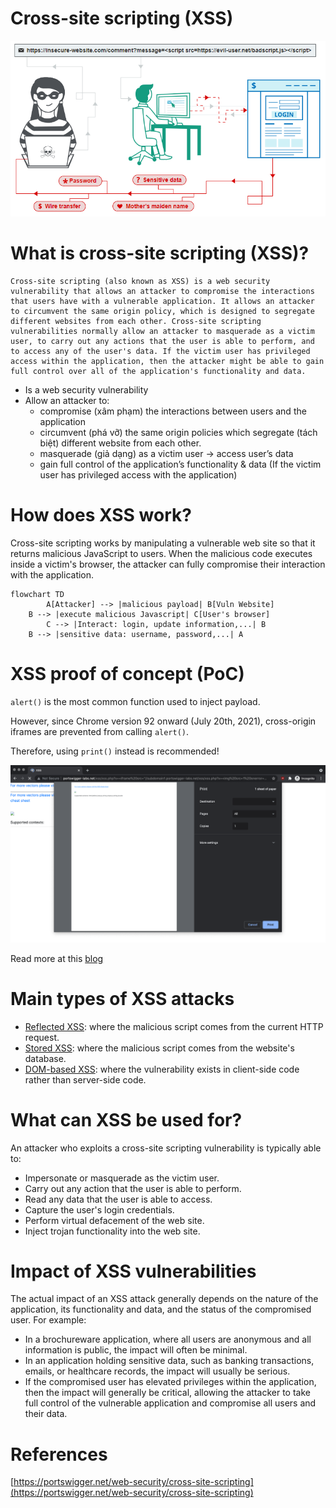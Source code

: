 # Cross-site scripting (XSS)

![Untitled](Cross-site%20scripting%20(XSS)%20images/Untitled.png)

# ****What is cross-site scripting (XSS)?****

```
Cross-site scripting (also known as XSS) is a web security vulnerability that allows an attacker to compromise the interactions that users have with a vulnerable application. It allows an attacker to circumvent the same origin policy, which is designed to segregate different websites from each other. Cross-site scripting vulnerabilities normally allow an attacker to masquerade as a victim user, to carry out any actions that the user is able to perform, and to access any of the user's data. If the victim user has privileged access within the application, then the attacker might be able to gain full control over all of the application's functionality and data.
```

- Is a web security vulnerability
- Allow an attacker to:
    - compromise (xâm phạm) the interactions between users and the application
    - circumvent (phá vỡ) the same origin policies which segregate (tách biệt) different website from each other.
    - masquerade (giả dạng) as a victim user → access user’s data
    - gain full control of the application’s functionality & data (If the victim user has privileged access with the application)

# How does XSS work?

Cross-site scripting works by manipulating a vulnerable web site so that it returns malicious JavaScript to users. When the malicious code executes inside a victim's browser, the attacker can fully compromise their interaction with the application.

```mermaid
flowchart TD
		A[Attacker] --> |malicious payload| B[Vuln Website]
    B --> |execute malicious Javascript| C[User's browser]
		C --> |Interact: login, update information,...| B
    B --> |sensitive data: username, password,...| A
```

# XSS proof of concept (PoC)

`alert()` is the most common function used to inject payload.

However, since Chrome version 92 onward (July 20th, 2021), cross-origin iframes are prevented from calling `alert()`.

Therefore, using `print()` instead is recommended!

![Untitled](Cross-site%20scripting%20(XSS)%20images/Untitled%201.png)

Read more at this [blog](https://portswigger.net/research/alert-is-dead-long-live-print)

# Main types of XSS attacks

- [Reflected XSS](#): where the malicious script comes from the current HTTP request.
- [Stored XSS](#): where the malicious script comes from the website's database.
- [DOM-based XSS](Sub_Pages/DOM-based%20XSS.md): where the vulnerability exists in client-side code rather than server-side code.

# **What can XSS be used for?**

An attacker who exploits a cross-site scripting vulnerability is typically able to:

- Impersonate or masquerade as the victim user.
- Carry out any action that the user is able to perform.
- Read any data that the user is able to access.
- Capture the user's login credentials.
- Perform virtual defacement of the web site.
- Inject trojan functionality into the web site.

# **Impact of XSS vulnerabilities**

The actual impact of an XSS attack generally depends on the nature of the application, its functionality and data, and the status of the compromised user. For example:

- In a brochureware application, where all users are anonymous and all information is public, the impact will often be minimal.
- In an application holding sensitive data, such as banking transactions, emails, or healthcare records, the impact will usually be serious.
- If the compromised user has elevated privileges within the application, then the impact will generally be critical, allowing the attacker to take full control of the vulnerable application and compromise all users and their data.

# References

[https://portswigger.net/web-security/cross-site-scripting](https://portswigger.net/web-security/cross-site-scripting)